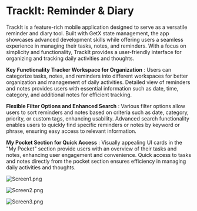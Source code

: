 # TrackIt: Reminder & Diary

TrackIt is a feature-rich mobile application designed to serve as a versatile reminder and diary tool. Built with GetX state management, the app showcases advanced development skills while offering users a seamless experience in managing their tasks, notes, and reminders. With a focus on simplicity and functionality, TrackIt provides a user-friendly interface for organizing and tracking daily activities and thoughts.

**Key Functionality**
**Tracker Workspace for Organization** : Users can categorize tasks, notes, and reminders into different workspaces for better organization and management of daily activities. Detailed view of reminders and notes provides users with essential information such as date, time, category, and additional notes for efficient tracking.

**Flexible Filter Options and Enhanced Search** : Various filter options allow users to sort reminders and notes based on criteria such as date, category, priority, or custom tags, enhancing usability. Advanced search functionality enables users to quickly find specific reminders or notes by keyword or phrase, ensuring easy access to relevant information.

**My Pocket Section for Quick Access** : Visually appealing UI cards in the "My Pocket" section provide users with an overview of their tasks and notes, enhancing user engagement and convenience. Quick access to tasks and notes directly from the pocket section ensures efficiency in managing daily activities and thoughts.


![Screen1.png](images%2FScreen1.png)

![Screen2.png](images%2FScreen2.png)

![Screen3.png](images%2FScreen3.png)
